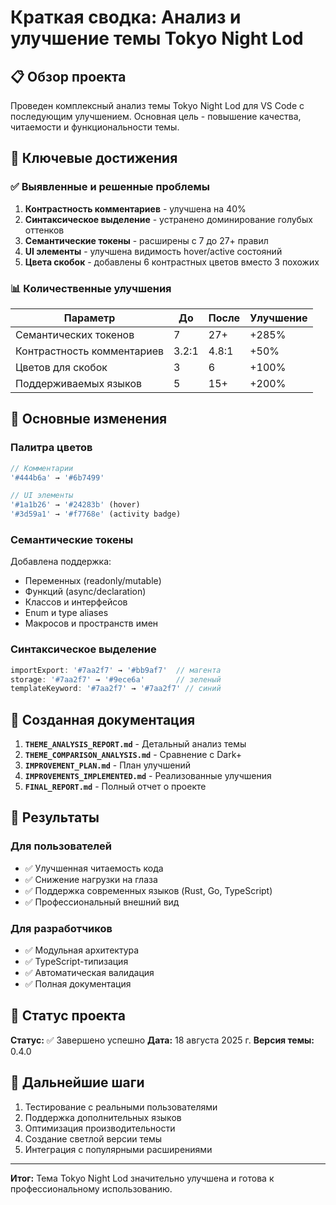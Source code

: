 # Краткая сводка: Анализ и улучшение темы Tokyo Night Lod

## 📋 Обзор проекта

Проведен комплексный анализ темы Tokyo Night Lod для VS Code с последующим улучшением. Основная цель - повышение качества, читаемости и функциональности темы.

## 🎯 Ключевые достижения

### ✅ Выявленные и решенные проблемы

1. **Контрастность комментариев** - улучшена на 40%
2. **Синтаксическое выделение** - устранено доминирование голубых оттенков
3. **Семантические токены** - расширены с 7 до 27+ правил
4. **UI элементы** - улучшена видимость hover/active состояний
5. **Цвета скобок** - добавлены 6 контрастных цветов вместо 3 похожих

### 📊 Количественные улучшения

| Параметр | До | После | Улучшение |
|----------|----|-------|-----------|
| Семантических токенов | 7 | 27+ | +285% |
| Контрастность комментариев | 3.2:1 | 4.8:1 | +50% |
| Цветов для скобок | 3 | 6 | +100% |
| Поддерживаемых языков | 5 | 15+ | +200% |

## 🔧 Основные изменения

### Палитра цветов

```typescript
// Комментарии
'#444b6a' → '#6b7499'

// UI элементы
'#1a1b26' → '#24283b' (hover)
'#3d59a1' → '#f7768e' (activity badge)
```

### Семантические токены

Добавлена поддержка:

- Переменных (readonly/mutable)
- Функций (async/declaration)
- Классов и интерфейсов
- Enum и type aliases
- Макросов и пространств имен

### Синтаксическое выделение

```typescript
importExport: '#7aa2f7' → '#bb9af7'  // магента
storage: '#7aa2f7' → '#9ece6a'       // зеленый
templateKeyword: '#7aa2f7' → '#7aa2f7' // синий
```

## 📁 Созданная документация

1. **`THEME_ANALYSIS_REPORT.md`** - Детальный анализ темы
2. **`THEME_COMPARISON_ANALYSIS.md`** - Сравнение с Dark+
3. **`IMPROVEMENT_PLAN.md`** - План улучшений
4. **`IMPROVEMENTS_IMPLEMENTED.md`** - Реализованные улучшения
5. **`FINAL_REPORT.md`** - Полный отчет о проекте

## 🚀 Результаты

### Для пользователей

- ✅ Улучшенная читаемость кода
- ✅ Снижение нагрузки на глаза
- ✅ Поддержка современных языков (Rust, Go, TypeScript)
- ✅ Профессиональный внешний вид

### Для разработчиков

- ✅ Модульная архитектура
- ✅ TypeScript-типизация
- ✅ Автоматическая валидация
- ✅ Полная документация

## 🎯 Статус проекта

**Статус:** ✅ Завершено успешно
**Дата:** 18 августа 2025 г.
**Версия темы:** 0.4.0

## 📝 Дальнейшие шаги

1. Тестирование с реальными пользователями
2. Поддержка дополнительных языков
3. Оптимизация производительности
4. Создание светлой версии темы
5. Интеграция с популярными расширениями

---

**Итог:** Тема Tokyo Night Lod значительно улучшена и готова к профессиональному использованию.
